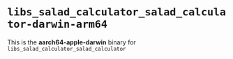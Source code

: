 # `libs_salad_calculator_salad_calculator-darwin-arm64`

This is the **aarch64-apple-darwin** binary for `libs_salad_calculator_salad_calculator`
